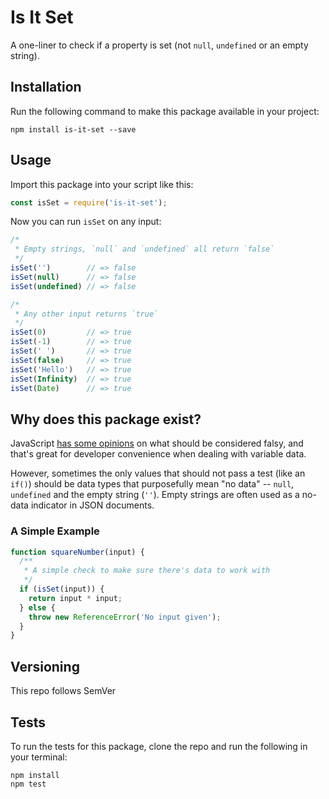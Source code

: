# Is It Set

A one-liner to check if a property is set (not `null`, `undefined` or an empty 
string).

## Installation

Run the following command to make this package available in your project:

```
npm install is-it-set --save
```

## Usage

Import this package into your script like this:

```js
const isSet = require('is-it-set');
```

Now you can run `isSet` on any input:

```js
/*
 * Empty strings, `null` and `undefined` all return `false`
 */
isSet('')        // => false
isSet(null)      // => false
isSet(undefined) // => false

/*
 * Any other input returns `true`
 */
isSet(0)         // => true
isSet(-1)        // => true
isSet(' ')       // => true
isSet(false)     // => true
isSet('Hello')   // => true
isSet(Infinity)  // => true
isSet(Date)      // => true
```

## Why does this package exist?

JavaScript [has some opinions](https://developer.mozilla.org/en-US/docs/Glossary/Falsy) 
on what should be considered falsy, and that's great for developer convenience
when dealing with variable data. 

However, sometimes the only values that should not pass a test (like an `if()`) 
should be data types that purposefully mean "no data" -- `null`, `undefined` and
the empty string (`''`). Empty strings are often used as a no-data indicator in
JSON documents.

### A Simple Example

```js
function squareNumber(input) {
  /**
   * A simple check to make sure there's data to work with
   */
  if (isSet(input)) {
    return input * input;	  
  } else {
    throw new ReferenceError('No input given');
  }
}
```

## Versioning

This repo follows SemVer

## Tests

To run the tests for this package, clone the repo and run the following in your
terminal:

```
npm install
npm test
```